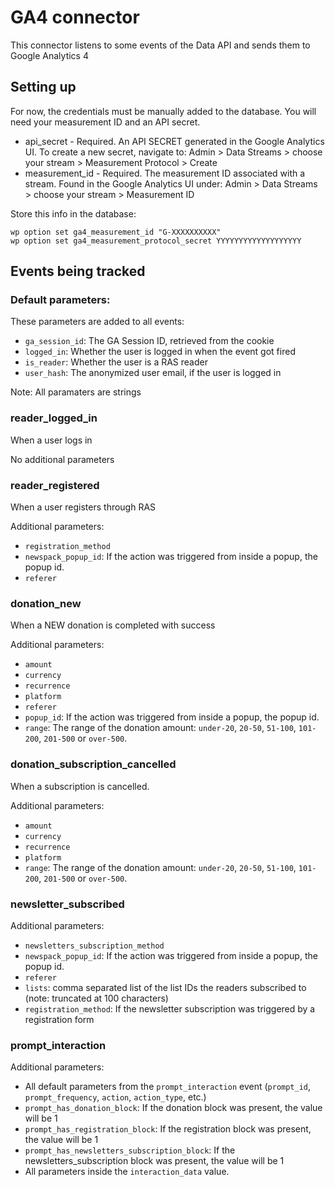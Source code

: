 # GA4 connector

This connector listens to some events of the Data API and sends them to Google Analytics 4

## Setting up

For now, the credentials must be manually added to the database. You will need your measurement ID and an API secret.

* api_secret - Required. An API SECRET generated in the Google Analytics UI. To create a new secret, navigate to:
    Admin > Data Streams > choose your stream > Measurement Protocol > Create
* measurement_id - Required. The measurement ID associated with a stream. Found in the Google Analytics UI under:
    Admin > Data Streams > choose your stream > Measurement ID

Store this info in the database:
```
wp option set ga4_measurement_id "G-XXXXXXXXXX"
wp option set ga4_measurement_protocol_secret YYYYYYYYYYYYYYYYYYY
```

## Events being tracked

### Default parameters:

These parameters are added to all events:

* `ga_session_id`: The GA Session ID, retrieved from the cookie
* `logged_in`: Whether the user is logged in when the event got fired
* `is_reader`: Whether the user is a RAS reader
* `user_hash`: The anonymized user email, if the user is logged in

Note: All paramaters are strings

### reader_logged_in

When a user logs in

No additional parameters

### reader_registered

When a user registers through RAS

Additional parameters:

* `registration_method`
* `newspack_popup_id`: If the action was triggered from inside a popup, the popup id.
* `referer`

### donation_new

When a NEW donation is completed with success

Additional parameters:

* `amount`
* `currency`
* `recurrence`
* `platform`
* `referer`
* `popup_id`: If the action was triggered from inside a popup, the popup id.
* `range`: The range of the donation amount: `under-20`, `20-50`, `51-100`, `101-200`, `201-500` or `over-500`.


### donation_subscription_cancelled

When a subscription is cancelled.

Additional parameters:

* `amount`
* `currency`
* `recurrence`
* `platform`
* `range`: The range of the donation amount: `under-20`, `20-50`, `51-100`, `101-200`, `201-500` or `over-500`.

### newsletter_subscribed



Additional parameters:

* `newsletters_subscription_method`
* `newspack_popup_id`: If the action was triggered from inside a popup, the popup id.
* `referer`
* `lists`: comma separated list of the list IDs the readers subscribed to (note: truncated at 100 characters)
* `registration_method`: If the newsletter subscription was triggered by a registration form

### prompt_interaction

Additional parameters:

* All default parameters from the `prompt_interaction` event (`prompt_id`, `prompt_frequency`, `action`, `action_type`, etc.)
* `prompt_has_donation_block`: If the donation block was present, the value will be 1
* `prompt_has_registration_block`: If the registration block was present, the value will be 1
* `prompt_has_newsletters_subscription_block`: If the newsletters_subscription block was present, the value will be 1
* All parameters inside the `interaction_data` value.
